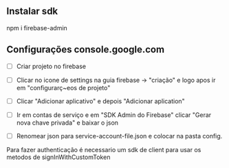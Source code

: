 ## Instalar sdk
npm i firebase-admin


## Configurações console.google.com
- [ ] Criar projeto no firebase
- [ ] Clicar no icone de settings na guia firebase -> "criação" e logo apos ir em  "configurarç~eos de projeto"
- [ ] Clicar "Adicionar aplicativo" e depois "Adicionar aplication"
- [ ] Ir em contas de serviço e em "SDK Admin do Firebase" clicar "Gerar nova chave privada" e baixar o json
- [ ] Renomear json para service-account-file.json e colocar na pasta config.




Para fazer authenticação é necessario um sdk de client para usar os metodos
de signInWithCustomToken